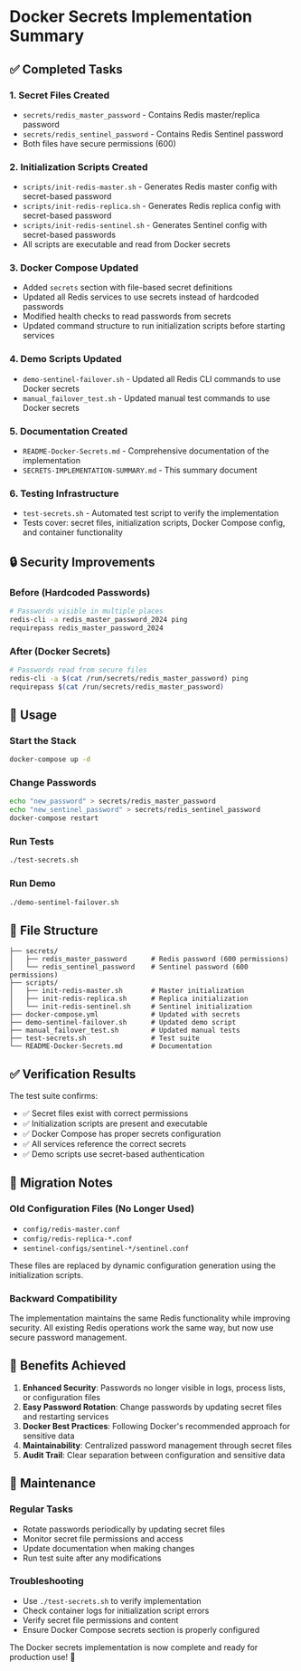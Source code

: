 # Docker Secrets Implementation Summary

## ✅ Completed Tasks

### 1. Secret Files Created
- `secrets/redis_master_password` - Contains Redis master/replica password
- `secrets/redis_sentinel_password` - Contains Redis Sentinel password
- Both files have secure permissions (600)

### 2. Initialization Scripts Created
- `scripts/init-redis-master.sh` - Generates Redis master config with secret-based password
- `scripts/init-redis-replica.sh` - Generates Redis replica config with secret-based password  
- `scripts/init-redis-sentinel.sh` - Generates Sentinel config with secret-based passwords
- All scripts are executable and read from Docker secrets

### 3. Docker Compose Updated
- Added `secrets` section with file-based secret definitions
- Updated all Redis services to use secrets instead of hardcoded passwords
- Modified health checks to read passwords from secrets
- Updated command structure to run initialization scripts before starting services

### 4. Demo Scripts Updated
- `demo-sentinel-failover.sh` - Updated all Redis CLI commands to use Docker secrets
- `manual_failover_test.sh` - Updated manual test commands to use Docker secrets

### 5. Documentation Created
- `README-Docker-Secrets.md` - Comprehensive documentation of the implementation
- `SECRETS-IMPLEMENTATION-SUMMARY.md` - This summary document

### 6. Testing Infrastructure
- `test-secrets.sh` - Automated test script to verify the implementation
- Tests cover: secret files, initialization scripts, Docker Compose config, and container functionality

## 🔒 Security Improvements

### Before (Hardcoded Passwords)
```bash
# Passwords visible in multiple places
redis-cli -a redis_master_password_2024 ping
requirepass redis_master_password_2024
```

### After (Docker Secrets)
```bash
# Passwords read from secure files
redis-cli -a $(cat /run/secrets/redis_master_password) ping
requirepass $(cat /run/secrets/redis_master_password)
```

## 🚀 Usage

### Start the Stack
```bash
docker-compose up -d
```

### Change Passwords
```bash
echo "new_password" > secrets/redis_master_password
echo "new_sentinel_password" > secrets/redis_sentinel_password
docker-compose restart
```

### Run Tests
```bash
./test-secrets.sh
```

### Run Demo
```bash
./demo-sentinel-failover.sh
```

## 📁 File Structure
```
├── secrets/
│   ├── redis_master_password      # Redis password (600 permissions)
│   └── redis_sentinel_password    # Sentinel password (600 permissions)
├── scripts/
│   ├── init-redis-master.sh       # Master initialization
│   ├── init-redis-replica.sh      # Replica initialization
│   └── init-redis-sentinel.sh     # Sentinel initialization
├── docker-compose.yml             # Updated with secrets
├── demo-sentinel-failover.sh      # Updated demo script
├── manual_failover_test.sh        # Updated manual tests
├── test-secrets.sh                # Test suite
└── README-Docker-Secrets.md       # Documentation
```

## ✅ Verification Results

The test suite confirms:
- ✅ Secret files exist with correct permissions
- ✅ Initialization scripts are present and executable
- ✅ Docker Compose has proper secrets configuration
- ✅ All services reference the correct secrets
- ✅ Demo scripts use secret-based authentication

## 🔄 Migration Notes

### Old Configuration Files (No Longer Used)
- `config/redis-master.conf`
- `config/redis-replica-*.conf`
- `sentinel-configs/sentinel-*/sentinel.conf`

These files are replaced by dynamic configuration generation using the initialization scripts.

### Backward Compatibility
The implementation maintains the same Redis functionality while improving security. All existing Redis operations work the same way, but now use secure password management.

## 🎯 Benefits Achieved

1. **Enhanced Security**: Passwords no longer visible in logs, process lists, or configuration files
2. **Easy Password Rotation**: Change passwords by updating secret files and restarting services
3. **Docker Best Practices**: Following Docker's recommended approach for sensitive data
4. **Maintainability**: Centralized password management through secret files
5. **Audit Trail**: Clear separation between configuration and sensitive data

## 🔧 Maintenance

### Regular Tasks
- Rotate passwords periodically by updating secret files
- Monitor secret file permissions and access
- Update documentation when making changes
- Run test suite after any modifications

### Troubleshooting
- Use `./test-secrets.sh` to verify implementation
- Check container logs for initialization script errors
- Verify secret file permissions and content
- Ensure Docker Compose secrets section is properly configured

The Docker secrets implementation is now complete and ready for production use! 🎉

